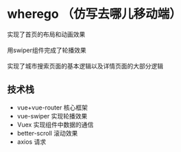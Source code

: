  wherego （仿写去哪儿移动端）
 =============
  实现了首页的布局和动画效果<br>
  <br>
  用swiper组件完成了轮播效果<br>
  <br>
  实现了城市搜索页面的基本逻辑以及详情页面的大部分逻辑

## 技术栈
* vue+vue-router 核心框架<br>
* vue-swiper  实现轮播效果<br>
* Vuex  实现组件中数据的通信<br>
* better-scroll 滚动效果<br>
* axios 请求<br>
  
